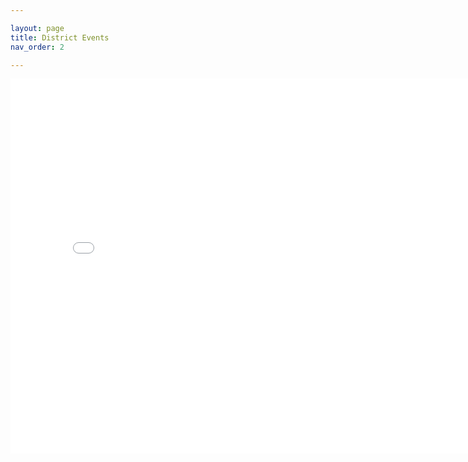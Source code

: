 ```yaml
---

layout: page
title: District Events
nav_order: 2

---
```

<iframe src="[https://calendar.google.com/calendar/u/0?cid=YWRtaW5AZmxpbnRsb2Nrc2NvdXRpbmcub3Jn&ctz=America%2FNew_York" style="border: 0" width="800" height="600" frameborder="0" scrolling="no">
 

</iframe>


